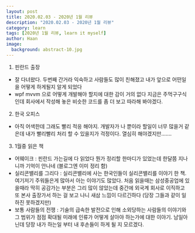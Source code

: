```yaml
---
layout: post
title: 2020.02.03 - 2020년 1월 리뷰
description: "2020.02.03 - 2020년 1월 리뷰" 
category: learn
tags: [2020년 1월 리뷰, learn it myself]
author: Haan
image:
  background: abstract-10.jpg
---
```



1. 핀란드 출장 
- 잘 다녀왔다. 두번째 간거라 익숙하고 사람들도 많이 친해졌고 내가 앞으로 어떤일을 어떻게 하게될지 알게 되었다 
- wpf mvvm 으로 어떻게 개발해야 할지에 대한 감이 거의 없다 지금은 주먹구구식인데 회사에서 작성해 놓은 비슷한 코드를 좀 더 보고 따라해 봐야겠다. 
2. 한국 오피스
- 아직 어색한데 그래도 빨리 적응 해야지. 개발자가 나 뿐이라 할일이 너무 많을거 같은데 내가 빨리빨리 처리 할 수 있을지가 걱정이다. 열심히 해야겠지만.......
3. 1월중 읽은 책
- 어웨이크 : 핀란드 가는길에 다 읽었다 뭔가 정리할 한마디가 있었는데 한달쯤 지나니까 기억이 안나네 (블로그엔 이미 정리 함)
- 실리콘밸리를 그리다 : 실리콘밸리에 사는 한국인들이 실리콘밸리를 이야기 한 책. 여기저기 주워들은게 많아서 아는 이야기도 많았다. 처음 읽을때는 삼성중공업에 있을때라 딱히 공감가는 부분은 그리 많이 않았는데 중간에 외국계 회사로 이직하고 또 본사 출장가서 하는 걸 보고 나니 새삼 느낌이 다르긴하다 (당장 그들과 같이 일하진 못하겠지만) 
- 보통 사람들의 전쟁 : 기술의 급속한 발전으로 인해 소외당하는 사람들의 이야기와 그 범위가 점점 확대될 미래에 인류가 어떻게 살아야 하는가에 대한 이야기. 남일아닌데 당장 내가 하는일 부터 내 후손들이 하게 될 지 모르겠다. 